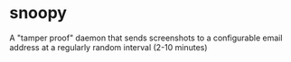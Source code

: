 # snoopy

A "tamper proof" daemon that sends screenshots to a configurable email address at a regularly random interval (2-10 minutes)
